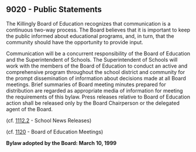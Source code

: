 ## 9020 - Public Statements

The Killingly Board of Education recognizes that communication is a continuous two-way process. The Board believes that it is important to keep the public informed about educational programs, and, in turn, that the community should have the opportunity to provide input.

Communication will be a concurrent responsibility of the Board of Education and the Superintendent of Schools. The Superintendent of Schools will work with the members of the Board of Education to conduct an active and comprehensive program throughout the school district and community for the prompt dissemination of information about decisions made at all Board meetings. Brief summaries of Board meeting minutes prepared for distribution are regarded as appropriate media of information for meeting the requirements of this bylaw. Press releases relative to Board of Education action shall be released only by the Board Chairperson or the delegated agent of the Board.

\(cf. [1112.2](/policies/1000/1112-2.md)  - School News Releases\)

\(cf. [1120](/policies/1000/1120.md) - Board of Education Meetings\)

**Bylaw adopted by the Board:  March 10, 1999**

